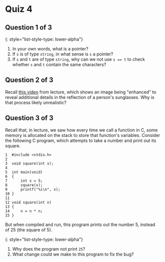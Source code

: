 # Quiz 4

## Question 1 of 3

{: style="list-style-type: lower-alpha"}
1. In your own words, what is a pointer?
1. If `s` is of type `string`, in what sense is `s` a pointer?
1. If `s` and `t` are of type `string`, why can we not use `s == t` to check whether `s` and `t` contain the same characters?

## Question 2 of 3

Recall [this video](https://www.youtube.com/watch?v=i3gv2zOmJiA) from lecture, which shows an image being "enhanced" to reveal additional details in the reflection of a person's sunglasses. Why is that process likely unrealistic?

## Question 3 of 3

Recall that, in lecture, we saw how every time we call a function in C, some memory is allocated on the stack to store that function's variables. Consider the following C program, which attempts to take a number and print out its square.

```
1  #include <stdio.h>
2
3  void square(int x);
4
5  int main(void)
6  {
7      int x = 5;
8      square(x);
9      printf("%i\n", x);
10 }
11
12 void square(int n)
13 {
14     n = n * n;
15 }
```

But when compiled and run, this program prints out the number 5, instead of 25 (the square of 5).

{: style="list-style-type: lower-alpha"}
1. Why does the program not print `25`?
1. What change could we make to this program to fix the bug?

